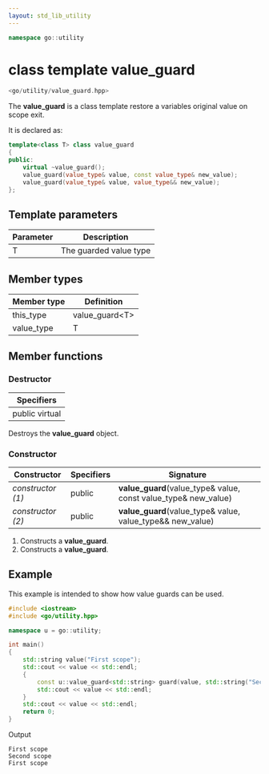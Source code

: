 ```yaml
---
layout: std_lib_utility
---
```


```c++
namespace go::utility
```

# class template value_guard

```c++
<go/utility/value_guard.hpp>
```

The **value_guard** is a class template restore a variables original value on scope exit.

It is declared as:

```c++
template<class T> class value_guard
{
public:
    virtual ~value_guard();
    value_guard(value_type& value, const value_type& new_value);
    value_guard(value_type& value, value_type&& new_value);
};
```

## Template parameters

Parameter | Description
-|-
T | The guarded value type

## Member types

Member type | Definition
-|-
this_type | value_guard\<T>
value_type | T

## Member functions

### Destructor

Specifiers |
-|
public virtual |

Destroys the **value_guard** object.

### Constructor

Constructor | Specifiers | Signature
-|-|-
*constructor (1)* | public | **value_guard**(value_type& value, const value_type& new_value)
*constructor (2)* | public | **value_guard**(value_type& value, value_type&& new_value)

1. Constructs a **value_guard**.
2. Constructs a **value_guard**.

## Example

This example is intended to show how value guards can be used.

```c++
#include <iostream>
#include <go/utility.hpp>

namespace u = go::utility;

int main()
{
    std::string value("First scope");
    std::cout << value << std::endl;
    {
        const u::value_guard<std::string> guard(value, std::string("Second scope"));
        std::cout << value << std::endl;
    }
    std::cout << value << std::endl;
    return 0;
}
```

Output

```
First scope
Second scope
First scope
```
